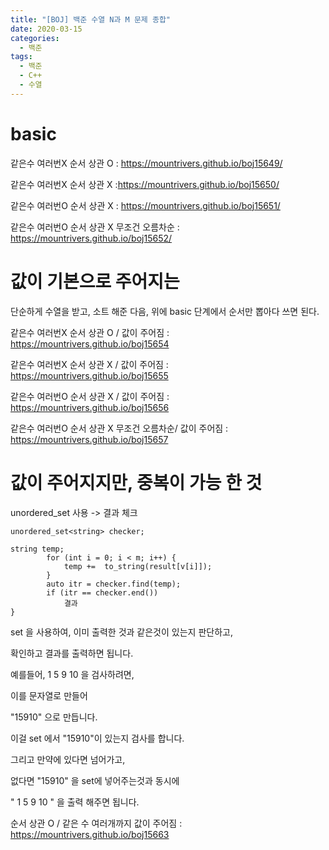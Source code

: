 ```yaml
---
title: "[BOJ] 백준 수열 N과 M 문제 종합"
date: 2020-03-15
categories: 
  - 백준
tags: 
  - 백준
  - C++
  - 수열
---
```


# basic

같은수 여러번X 순서 상관 O : https://mountrivers.github.io/boj15649/

같은수 여러번X 순서 상관 X :https://mountrivers.github.io/boj15650/

같은수 여러번O 순서 상관 X : https://mountrivers.github.io/boj15651/

같은수 여러번O 순서 상관 X 무조건 오름차순 :  https://mountrivers.github.io/boj15652/

# 값이 기본으로 주어지는 

단순하게 수열을 받고, 소트 해준 다음, 위에 basic 단계에서 순서만 뽑아다 쓰면 된다. 


같은수 여러번X 순서 상관 O / 값이 주어짐  : https://mountrivers.github.io/boj15654

같은수 여러번X 순서 상관 X / 값이 주어짐  : https://mountrivers.github.io/boj15655

같은수 여러번O 순서 상관 X / 값이 주어짐  : https://mountrivers.github.io/boj15656

같은수 여러번O 순서 상관 X 무조건 오름차순/ 값이 주어짐  : https://mountrivers.github.io/boj15657

# 값이 주어지지만, 중복이 가능 한 것

unordered_set 사용 -> 결과 체크 

```
unordered_set<string> checker;

string temp;
		for (int i = 0; i < m; i++) {
			temp +=  to_string(result[v[i]]);
		}
		auto itr = checker.find(temp);
        if (itr == checker.end())
            결과
}
```
set 을 사용하여, 이미 출력한 것과 같은것이 있는지 판단하고, 

확인하고 결과를 출력하면 됩니다. 

예를들어, 1 5 9 10 을 검사하려면, 

이를 문자열로 만들어

"15910" 으로 만듭니다. 

이걸 set 에서 "15910"이 있는지 검사를 합니다. 

그리고 만약에 있다면 넘어가고, 

없다면 "15910" 을 set에 넣어주는것과 동시에 

" 1 5 9 10 " 을 출력 해주면 됩니다. 



순서 상관 O / 같은 수 여러개까지 값이 주어짐  : https://mountrivers.github.io/boj15663




